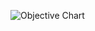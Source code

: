 ![Objective Chart](https://user-images.githubusercontent.com/62367544/127322215-bc1e1a9f-ffd6-49cc-b0b7-248d4da149fd.png)
